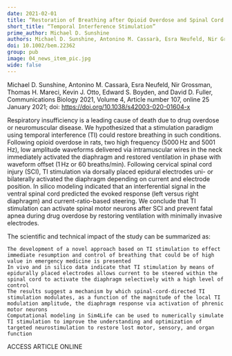 ```yaml
---
date: 2021-02-01
title: “Restoration of Breathing after Opioid Overdose and Spinal Cord Injury Using Temporal Interference Stimulation”
short_title: “Temporal Interference Stimulation”
prime_author: Michael D. Sunshine
authors: Michael D. Sunshine, Antonino M. Cassarà, Esra Neufeld, Nir Grossman, Thomas H. Mareci, Kevin J. Otto, Edward S. Boyden, and David D. Fuller, Communications Biology 2021, Volume 4, Article number 107, online 25 January 2021
doi: 10.1002/bem.22362
group: pub
image: 04_news_item_pic.jpg
wide: false
---
```

Michael D. Sunshine, Antonino M. Cassarà, Esra Neufeld, Nir Grossman, Thomas H. Mareci, Kevin J. Otto, Edward S. Boyden, and David D. Fuller, Communications Biology 2021, Volume 4, Article number 107, online 25 January 2021; doi: https://doi.org/10.1038/s42003-020-01604-x

Respiratory insufficiency is a leading cause of death due to drug overdose or neuromuscular disease. We hypothesized that a stimulation paradigm using temporal interference (TI) could restore breathing in such conditions. Following opioid overdose in rats, two high frequency (5000 Hz and 5001 Hz), low amplitude waveforms delivered via intramuscular wires in the neck immediately activated the diaphragm and restored ventilation in phase with waveform offset (1 Hz or 60 breaths/min). Following cervical spinal cord injury (SCI), TI stimulation via dorsally placed epidural electrodes uni- or bilaterally activated the diaphragm depending on current and electrode position. In silico modeling indicated that an interferential signal in the ventral spinal cord predicted the evoked response (left versus right diaphragm) and current-ratio-based steering. We conclude that TI stimulation can activate spinal motor neurons after SCI and prevent fatal apnea during drug overdose by restoring ventilation with minimally invasive electrodes.

The scientific and technical impact of the study can be summarized as:

    The development of a novel approach based on TI stimulation to effect immediate resumption and control of breathing that could be of high value in emergency medicine is presented
    In vivo and in silico data indicate that TI stimulation by means of epidurally placed electrodes allows current to be steered within the spinal cord to activate the diaphragm selectively with a high level of control
    The results suggest a mechanism by which spinal-cord-directed TI stimulation modulates, as a function of the magnitude of the local TI modulation amplitude, the diaphragm response via activation of phrenic motor neurons
    Computational modeling in Sim4Life can be used to numerically simulate TI stimulation to improve the understanding and optimization of targeted neurostimulation to restore lost motor, sensory, and organ function

ACCESS ARTICLE ONLINE
